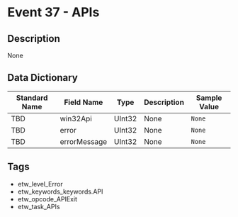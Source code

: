 # Event 37 - APIs

## Description
None

## Data Dictionary
|Standard Name|Field Name|Type|Description|Sample Value|
|---|---|---|---|---|
|TBD|win32Api|UInt32|None|`None`|
|TBD|error|UInt32|None|`None`|
|TBD|errorMessage|UInt32|None|`None`|

## Tags
* etw_level_Error
* etw_keywords_keywords.API
* etw_opcode_APIExit
* etw_task_APIs